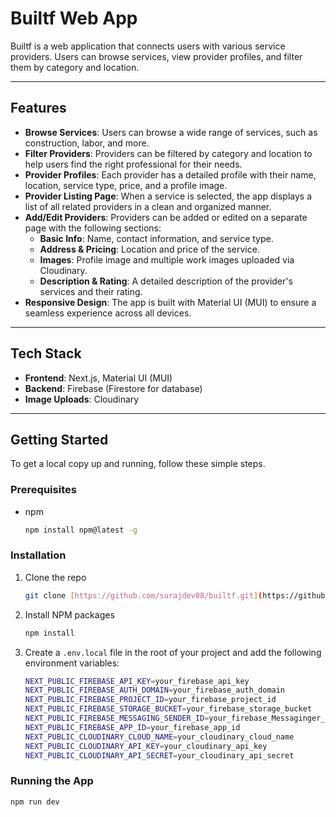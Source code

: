 # Builtf Web App

Builtf is a web application that connects users with various service providers. Users can browse services, view provider profiles, and filter them by category and location.

---

## Features

- **Browse Services**: Users can browse a wide range of services, such as construction, labor, and more.
- **Filter Providers**: Providers can be filtered by category and location to help users find the right professional for their needs.
- **Provider Profiles**: Each provider has a detailed profile with their name, location, service type, price, and a profile image.
- **Provider Listing Page**: When a service is selected, the app displays a list of all related providers in a clean and organized manner.
- **Add/Edit Providers**: Providers can be added or edited on a separate page with the following sections:
  - **Basic Info**: Name, contact information, and service type.
  - **Address & Pricing**: Location and price of the service.
  - **Images**: Profile image and multiple work images uploaded via Cloudinary.
  - **Description & Rating**: A detailed description of the provider's services and their rating.
- **Responsive Design**: The app is built with Material UI (MUI) to ensure a seamless experience across all devices.

---

## Tech Stack

- **Frontend**: Next.js, Material UI (MUI)
- **Backend**: Firebase (Firestore for database)
- **Image Uploads**: Cloudinary

---

## Getting Started

To get a local copy up and running, follow these simple steps.

### Prerequisites

- npm
  ```sh
  npm install npm@latest -g
  ```

### Installation

1.  Clone the repo
    ```sh
    git clone [https://github.com/surajdev08/builtf.git](https://github.com/surajdev08/builtf.git)
    ```
2.  Install NPM packages
    ```sh
    npm install
    ```
3.  Create a `.env.local` file in the root of your project and add the following environment variables:
    ```sh
    NEXT_PUBLIC_FIREBASE_API_KEY=your_firebase_api_key
    NEXT_PUBLIC_FIREBASE_AUTH_DOMAIN=your_firebase_auth_domain
    NEXT_PUBLIC_FIREBASE_PROJECT_ID=your_firebase_project_id
    NEXT_PUBLIC_FIREBASE_STORAGE_BUCKET=your_firebase_storage_bucket
    NEXT_PUBLIC_FIREBASE_MESSAGING_SENDER_ID=your_firebase_Messaginger_id
    NEXT_PUBLIC_FIREBASE_APP_ID=your_firebase_app_id
    NEXT_PUBLIC_CLOUDINARY_CLOUD_NAME=your_cloudinary_cloud_name
    NEXT_PUBLIC_CLOUDINARY_API_KEY=your_cloudinary_api_key
    NEXT_PUBLIC_CLOUDINARY_API_SECRET=your_cloudinary_api_secret
    ```

### Running the App

```sh
npm run dev
```
